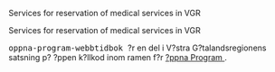 
<td id="wikicontent" class="psdescription">
  <p>
    Services for reservation of medical services in VGR 
  </p>
</td>

<td id="wikicontent" class="psdescription">
  <p>
    Services for reservation of medical services in VGR 
  </p>
</td>

  <p>
    <tt>
      oppna-program-webbtidbok
    </tt>
     ?r en del i V?stra G?talandsregionens satsning p? ?ppen k?llkod inom ramen f?r 
    <a href="https://github.com/Vastra-Gotalandsregionen//oppna-program">
      ?ppna Program
    </a>
    . 
  </p>